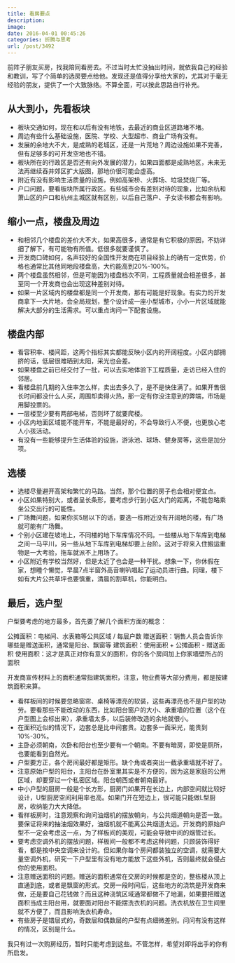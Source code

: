 ```yaml
---
title: 看房要点
description: 
image: 
date: 2016-04-01 00:45:26
categories: 折腾与思考
url: /post/3492
---
```


前阵子朋友买房，找我陪同看房去。不过当时太忙没抽出时间，就依我自己的经验和教训，写了个简单的选房要点给他。发现还是值得分享给大家的，尤其对于毫无经验的朋友，提供了一个大致脉络。不算全面，可以按此思路自行补充。

## 从大到小，先看板块

- 板块交通如何，现在和以后有没有地铁，去最近的商业区道路堵不堵。
- 周边有些什么基础设施，医院、学校、大型超市、商业广场有没有。
- 发展的余地大不大，是成熟的老城区，还是一片荒地？周边设施如果不完善，但有足够多的可开发空地也不错。
- 板块所在的行政区是否还有向外发展的潜力，如果四面都是成熟地区，未来无法再继续吞并郊区扩大版图，那地价很可能会虚高。
- 附近有没有影响生活质量的设施，例如高架桥、火葬场、垃圾焚烧厂等。
- 户口问题，要看板块所属行政区。有些城市会有差别对待的现象，比如余杭和萧山区的户口和杭州主城区就有区别，以后自己落户、子女读书都会有影响。

## 缩小一点，楼盘及周边

- 和相邻几个楼盘的差价大不大，如果高很多，通常是有它积极的原因，不妨详细了解下，有可能物有所值。低很多就要谨慎了。
- 开发商口碑如何，名声较好的全国性开发商在项目经验上的确有一定优势，价格也通常比其他同地段楼盘高，大约能高到20%-100%。
- 两个楼盘虽然相邻，但是可能因为楼盘档次不同，工程质量就会相差很多，甚至同一个开发商也会出现这种差别对待。
- 如果一片区域内的楼盘都是同一个开发商，那有可能是好现象。有实力的开发商拿下一大片地，会全局规划，整个设计成一座小型城市，小小一片区域就能解决大部分的生活需求。可以重点询问一下配套设施。

## 楼盘内部

- 看容积率、楼间距，这两个指标其实都能反映小区内的开阔程度。小区内部拥挤的话，低层很难晒到太阳，采光也会差。
- 如果楼盘之前已经交付了一批，可以去实地体验下工程质量，走访已经入住的邻居。
- 看楼盘前几期的入住率怎么样，卖出去多久了，是不是快住满了。如果开售很长时间都没什么人买，周围却卖得火热，那一定有你没注意到的弊端，市场是用脚投票的。
- 一层楼至少要有两部电梯，否则坏了就要爬楼。
- 小区内地面区域能不能开车，不能是最好的，不会导致行人不便，也更放心老人小孩活动。
- 有没有一些能够提升生活体验的设施，游泳池、球场、健身房等，这些是加分项。

## 选楼

- 选楼尽量避开高架和繁忙的马路。当然，那个位置的房子也会相对便宜点。
- 小区如果特别大，或者呈长条形，要考虑步行到小区大门的距离，不能忽略乘坐公交出行的可能性。
- 广场舞问题，如果你买5层以下的话，要选一栋附近没有开阔地的楼，有广场就可能有广场舞。
- 个别小区建在坡地上，不同楼的地下车库情况不同。一些楼从地下车库到电梯之间一马平川，另一些从地下车库到电梯却要上台阶。这对于将来入住搬运重物是一大考验，拖车就派不上用场了。
- 小区附近有学校当然好，但是太近了也会是一种干扰。想象一下，你休假在家，想睡个懒觉，早晨7点半窗外高音喇叭唱起了运动员进行曲。同理，楼下如有大片公共草坪也要慎重，清晨的割草机，你能明白。

## 最后，选户型

户型要考虑的地方最多，首先要了解几个面积方面的概念：

公摊面积：电梯间、水表箱等公共区域 / 每层户数
赠送面积：销售人员会告诉你哪些是赠送面积，通常是阳台、飘窗等
建筑面积：使用面积 + 公摊面积 - 赠送面积
使用面积：这才是真正对你有意义的面积，你的各个房间加上你家墙壁所占的面积

开发商宣传材料上的面积通常指建筑面积，注意，物业费等大部分费用，都是按建筑面积来算。

- 看样板间的时候要忽略窗帘、桌椅等漂亮的软装，这些再漂亮也不是户型的功劳。要看那些不能改动的东西，比如阳台窗户的大小、承重墙的位置（这个在户型图上会标出来），承重墙太多，以后装修改造的余地就很小。
- 在面积近似的情况下，边套总是比中间套贵。边套多一面采光，能贵到10%-30%。
- 主卧必须朝南，次卧和阳台也至少要有一个朝南。不要有暗房，即使是厕所，也要能看到自然光。
- 户型要方正，各个房间最好都是矩形。缺个角或者突出一截承重墙就不好了。
- 注意原始户型的阳台，主阳台在卧室里其实是不方便的，因为这是家庭的公用区域，却要穿过一个私密区域。阳台朝西或者朝南最好。
- 中小户型的厨房一般是个长方形，厨房门如果开在长边上，内部空间就比较好设计，U型厨房空间利用率也高。如果门开在短边上，很可能只能做L型厨房，收纳能力大大降低。
- 看样板房时，注意观察和询问油烟机的摆放朝向，与公共烟道朝向是否一致。要保证将来的抽油烟效果好，油烟机就不能离公共烟道太远。开发商的原始户型不一定会考虑这一点，为了样板间的美观，可能会导致中间的烟管过长。
- 要考虑空调外机的摆放问题，样板间一般都不考虑这种问题，只顾装饰得好看，都是按中央空调来设计的。但如果你每个房间都装独立的空调，就需要大量空调外机，研究一下户型里有没有地方能放下这些外机，否则最终就会侵占你的使用面积。
- 注意赠送面积的问题。赠送的面积通常在交房的时候都是空的，整栋楼从顶上直通到底，或者是飘窗的形式。交房一段时间后，这些地方的浇筑是开发商来做，还是要自己花钱做？而且这种浇筑区域通常都做不了地漏，如果要把赠送面积当成主阳台用，就要面对阳台不能摆洗衣机的问题。洗衣机放在卫生间里就不方便了，而且影响洗衣机寿命。
- 有些房子是错层式的，奇数层和偶数层的户型有点细微差别。问问有没有这样的情况，区别是什么。

我只有过一次购房经历，暂时只能考虑到这些。不管怎样，希望对即将出手的你有所启发。
